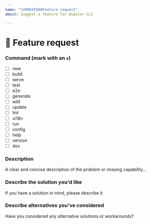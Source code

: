 ```yaml
---
name: "\U0001F680Feature request"
about: Suggest a feature for Angular CLI

---
```

<!--🔅🔅🔅🔅🔅🔅🔅🔅🔅🔅🔅🔅🔅🔅🔅🔅🔅🔅🔅🔅🔅🔅🔅🔅🔅🔅🔅🔅🔅🔅🔅

Oh hi there! 😄

To expedite issue processing please search open and closed issues before submitting a new one.
Existing issues often contain information about workarounds, resolution, or progress updates.

🔅🔅🔅🔅🔅🔅🔅🔅🔅🔅🔅🔅🔅🔅🔅🔅🔅🔅🔅🔅🔅🔅🔅🔅🔅🔅🔅🔅🔅🔅🔅🔅🔅-->


# 🚀 Feature request


### Command (mark with an `x`)
<!-- Can you pin-point the command or commands that are relevant for this feature request? -->
<!-- ✍️edit: -->
- [ ] new
- [ ] build
- [ ] serve
- [ ] test
- [ ] e2e
- [ ] generate
- [ ] add
- [ ] update
- [ ] lint
- [ ] xi18n
- [ ] run
- [ ] config
- [ ] help
- [ ] version
- [ ] doc

### Description
<!-- ✍️--> A clear and concise description of the problem or missing capability...


### Describe the solution you'd like
<!-- ✍️--> If you have a solution in mind, please describe it.


### Describe alternatives you've considered
<!-- ✍️--> Have you considered any alternative solutions or workarounds?
